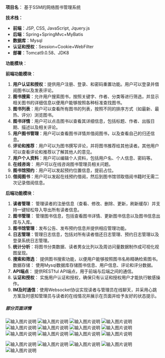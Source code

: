 **项目名**： 基于SSM的网络图书管理系统

**技术栈：**

- **前端**：JSP, CSS, JavaScript, Jquery.js
- **后端**：Spring+SpringMvc+MyBatis
- **数据库**：Mysql
- **认证和授权**：Session+Cookie+WebFilter
- **部署**：Tomcat9.0.58、JDK8

**功能模块**：

**前端功能模块**：

1. **用户认证和授权**：提供用户注册、登录、和密码重置功能。用户可以登录并借阅图书以及发表评论。
2. **图书搜索**：允许用户搜索图书，按照关键字、作者、分类等进行筛选，并显示相关图书的详细信息以便用户能够按照各种标准查找图书。
3. **图书列表**：用户可以查看所有图书的列表，按照不同的排序方式（如最新、最热、评分）浏览图书。
4. **图书详情**：用户可以点击图书以查看其详细信息，包括标题、作者、出版日期、描述以及相关评论。
5. **用户图书管理**：用户可以查看图书详情并借阅图书，以及查看自己的归还信息。
6. **评论和推荐**：用户可以为图书撰写评论，并将图书推荐给其他读者。其他用户可以查看评论和推荐以了解其他人的意见。
7. **用户个人资料**：用户可以编辑个人资料，包括用户名、个人信息、密码等。
8. **在线咨询**： 用户可以在线咨询图书管理员相关问题。
9. **图书馆预约**：用户可以发起预约位置信息，提前占位。
10. **借阅图书**：用户可以发起在线预约借阅，然后到图书馆领取借阅书籍时无需二次记录借阅信息。

**后端功能模块**：

1. **读者管理**： 管理读者的注册信息（查看、修改、删除、更新，刷新缓存）并支持一键轻松导入导出所有读者信息。
2. **图书管理**： 管理图书信息，包括查看图书详情、更新图书信息以及图书信息出库与入库。
3. **图书馆管理**：发布公告、发布预约信息并提供相应管理功能。
4. **日志管理**：管理日志信息，包括对所有读者借还日志管理、预约日志管理以及登录系统日志管理。
5. **统计分析**：将图书分类数据、读者男女比列以及周访问量数据制作成可视化视图呈现。
6. **搜索和筛选**： 提供图书搜索功能，以便用户能够按照图书名称精确检索图书。数据存储： 使用Mysql数据库存储图书信息、用户信息、评论和评分数据。
7. **API端点**： 提供RESTful API端点，用于前端与后端之间的通信。
8. **认证和授权**： 实施用户认证和授权，确保只有认证和授权用户才能执行敏感操作。
9. **IM及时通信**：使用Websocket协议实现读者与管理员在线聊天，并采用心跳方案及时感知管理员与读者的在线情况并展示在页面并给予友好的状态提示。

##### 部分页面详情

![输入图片说明](library_images/%E5%B1%8F%E5%B9%95%E6%88%AA%E5%9B%BE%202023-11-05%20002212.png)
![输入图片说明](library_images/%E5%B1%8F%E5%B9%95%E6%88%AA%E5%9B%BE%202023-11-04%20233734.png)
![输入图片说明](library_images/%E5%B1%8F%E5%B9%95%E6%88%AA%E5%9B%BE%202023-11-04%20233810.png)
![输入图片说明](library_images/%E5%B1%8F%E5%B9%95%E6%88%AA%E5%9B%BE%202023-11-04%20233651.png)
![输入图片说明](library_images/%E5%B1%8F%E5%B9%95%E6%88%AA%E5%9B%BE%202023-11-04%20232621.png)
![输入图片说明](library_images/%E5%B1%8F%E5%B9%95%E6%88%AA%E5%9B%BE%202023-11-04%20232645.png)
![输入图片说明](library_images/%E5%B1%8F%E5%B9%95%E6%88%AA%E5%9B%BE%202023-11-04%20233523.png)
![输入图片说明](library_images/%E5%B1%8F%E5%B9%95%E6%88%AA%E5%9B%BE%202023-11-04%20233523.png)
![输入图片说明](library_images/%E5%B1%8F%E5%B9%95%E6%88%AA%E5%9B%BE%202023-11-04%20233417.png)
![输入图片说明](library_images/%E5%B1%8F%E5%B9%95%E6%88%AA%E5%9B%BE%202023-11-04%20233358.png)
![输入图片说明](library_images/%E5%B1%8F%E5%B9%95%E6%88%AA%E5%9B%BE%202023-11-04%20233015.png)
![输入图片说明](library_images/%E5%B1%8F%E5%B9%95%E6%88%AA%E5%9B%BE%202023-11-04%20232935.png)

![输入图片说明](library_images/%E5%B1%8F%E5%B9%95%E6%88%AA%E5%9B%BE%202023-11-04%20233835.png)
![输入图片说明](library_images/%E5%B1%8F%E5%B9%95%E6%88%AA%E5%9B%BE%202023-11-04%20234237.png)
![输入图片说明](library_images/%E5%B1%8F%E5%B9%95%E6%88%AA%E5%9B%BE%202023-11-04%20232827.png)
![输入图片说明](library_images/%E5%B1%8F%E5%B9%95%E6%88%AA%E5%9B%BE%202023-11-04%20232846.png)
![输入图片说明](library_images/%E5%B1%8F%E5%B9%95%E6%88%AA%E5%9B%BE%202023-11-04%20234119.png)

